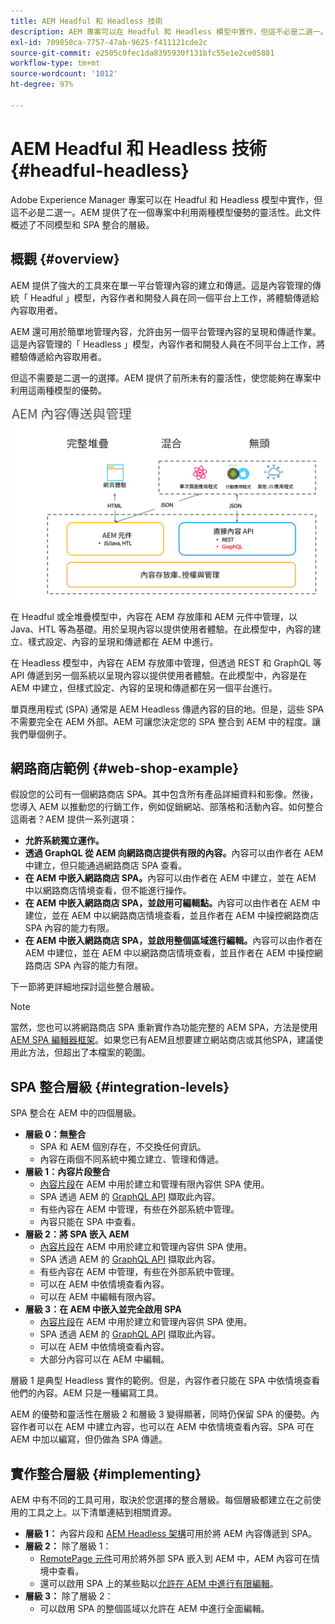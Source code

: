 ```yaml
---
title: AEM Headful 和 Headless 技術
description: AEM 專案可以在 Headful 和 Headless 模型中實作，但這不必是二選一。AEM 提供了在一個專案中利用兩種模型優勢的靈活性。
exl-id: 709850ca-7757-47ab-9625-f411121cde2c
source-git-commit: e2505c0fec1da8395930f131bfc55e1e2ce05881
workflow-type: tm+mt
source-wordcount: '1012'
ht-degree: 97%

---
```


# AEM Headful 和 Headless 技術 {#headful-headless}

Adobe Experience Manager 專案可以在 Headful 和 Headless 模型中實作，但這不必是二選一。AEM 提供了在一個專案中利用兩種模型優勢的靈活性。此文件概述了不同模型和 SPA 整合的層級。

## 概觀 {#overview}

AEM 提供了強大的工具來在單一平台管理內容的建立和傳遞。這是內容管理的傳統「 Headful 」模型，內容作者和開發人員在同一個平台上工作，將體驗傳遞給內容取用者。

AEM 還可用於簡單地管理內容，允許由另一個平台管理內容的呈現和傳遞作業。這是內容管理的「 Headless 」模型，內容作者和開發人員在不同平台上工作，將體驗傳遞給內容取用者。

但這不需要是二選一的選擇。AEM 提供了前所未有的靈活性，使您能夠在專案中利用這兩種模型的優勢。

![AEM 實作模型](/help/headless/assets/aem-implementation-models.png)

在 Headful 或全堆疊模型中，內容在 AEM 存放庫和 AEM 元件中管理，以 Java、HTL 等為基礎。用於呈現內容以提供使用者體驗。在此模型中，內容的建立、樣式設定、內容的呈現和傳遞都在 AEM 中進行。

在 Headless 模型中，內容在 AEM 存放庫中管理，但透過 REST 和 GraphQL 等 API 傳遞到另一個系統以呈現內容以提供使用者體驗。在此模型中，內容是在 AEM 中建立，但樣式設定、內容的呈現和傳遞都在另一個平台進行。

單頁應用程式 (SPA) 通常是 AEM Headless 傳遞內容的目的地。但是，這些 SPA 不需要完全在 AEM 外部。AEM 可讓您決定您的 SPA 整合到 AEM 中的程度。讓我們舉個例子。

## 網路商店範例 {#web-shop-example}

假設您的公司有一個網路商店 SPA。其中包含所有產品詳細資料和影像。然後，您導入 AEM 以推動您的行銷工作，例如促銷網站、部落格和活動內容。如何整合這兩者？AEM 提供一系列選項：

* **允許系統獨立運作。**
* **透過 GraphQL 從 AEM 向網路商店提供有限的內容。**&#x200B;內容可以由作者在 AEM 中建立，但只能通過網路商店 SPA 查看。
* **在 AEM 中嵌入網路商店 SPA。**&#x200B;內容可以由作者在 AEM 中建立，並在 AEM 中以網路商店情境查看，但不能進行操作。
* **在 AEM 中嵌入網路商店 SPA，並啟用可編輯點。**&#x200B;內容可以由作者在 AEM 中建位，並在 AEM 中以網路商店情境查看，並且作者在 AEM 中操控網路商店 SPA 內容的能力有限。
* **在 AEM 中嵌入網路商店 SPA，並啟用整個區域進行編輯。**&#x200B;內容可以由作者在 AEM 中建位，並在 AEM 中以網路商店情境查看，並且作者在 AEM 中操控網路商店 SPA 內容的能力有限。

下一節將更詳細地探討這些整合層級。

>[!NOTE]
>
>當然，您也可以將網路商店 SPA 重新實作為功能完整的 AEM SPA，方法是使用 [AEM SPA 編輯器框架](/help/implementing/developing/hybrid/introduction.md)。如果您已有AEM且想要建立網站商店或其他SPA，建議使用此方法，但超出了本檔案的範圍。

## SPA 整合層級 {#integration-levels}

SPA 整合在 AEM 中的四個層級。

* **層級 0：無整合**
   * SPA 和 AEM 個別存在，不交換任何資訊。
   * 內容在兩個不同系統中獨立建立、管理和傳遞。
* **層級 1：內容片段整合**
   * [內容片段](/help/sites-cloud/administering/content-fragments/overview.md)在 AEM 中用於建立和管理有限內容供 SPA 使用。
   * SPA 透過 AEM 的 [GraphQL API](/help/headless/graphql-api/content-fragments.md) 擷取此內容。
   * 有些內容在 AEM 中管理，有些在外部系統中管理。
   * 內容只能在 SPA 中查看。
* **層級 2：將 SPA 嵌入 AEM**
   * [內容片段](/help/sites-cloud/administering/content-fragments/overview.md)在 AEM 中用於建立和管理內容供 SPA 使用。
   * SPA 透過 AEM 的 [GraphQL API](/help/headless/graphql-api/content-fragments.md) 擷取此內容。
   * 有些內容在 AEM 中管理，有些在外部系統中管理。
   * 可以在 AEM 中依情境查看內容。
   * 可以在 AEM 中編輯有限內容。
* **層級 3：在 AEM 中嵌入並完全啟用 SPA**
   * [內容片段](/help/sites-cloud/administering/content-fragments/overview.md)在 AEM 中用於建立和管理內容供 SPA 使用。
   * SPA 透過 AEM 的 [GraphQL API](/help/headless/graphql-api/content-fragments.md) 擷取此內容。
   * 可以在 AEM 中依情境查看內容。
   * 大部分內容可以在 AEM 中編輯。

層級 1 是典型 Headless 實作的範例。但是，內容作者只能在 SPA 中依情境查看他們的內容。AEM 只是一種編寫工具。

AEM 的優勢和靈活性在層級 2 和層級 3 變得顯著，同時仍保留 SPA 的優勢。內容作者可以在 AEM 中建立內容，也可以在 AEM 中依情境查看內容。SPA 可在 AEM 中加以編寫，但仍做為 SPA 傳遞。

## 實作整合層級 {#implementing}

AEM 中有不同的工具可用，取決於您選擇的整合層級。每個層級都建立在之前使用的工具之上。以下清單連結到相關資源。

* **層級 1：** 內容片段和 [AEM Headless 架構](/help/headless/introduction.md)可用於將 AEM 內容傳遞到 SPA。
* **層級 2：** 除了層級 1：
   * [RemotePage 元件](/help/implementing/developing/hybrid/remote-page.md)可用於將外部 SPA 嵌入到 AEM 中，AEM 內容可在情境中查看。
   * 還可以啟用 SPA 上的某些點以[允許在 AEM 中進行有限編輯](/help/implementing/developing/hybrid/editing-external-spa.md)。
* **層級 3：** 除了層級 2：
   * 可以啟用 SPA 的整個區域以允許在 AEM 中進行全面編輯。
